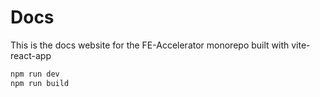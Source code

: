 # Docs

This is the docs website for the FE-Accelerator monorepo built with vite-react-app

```bash
npm run dev
npm run build
```
